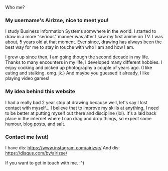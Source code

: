 
Who me?

### My username's Airizse, nice to meet you!

I study Business Information Systems somwhere in the world.
I started to draw in a more "serious" manner was after I saw my first anime on TV. I was about, 5 years old at that moment. Ever since, drawing has always been the best way for me to stay in touche with who I am and how I am.

I grew up since then, I am going though the second decade in my life.
Thanks to many encounters in my life, I developed many different hobbies.
I enjoy cooking and picked up photography a couple of years ago. (I like eating and stalking. omg. jk.) And maybe you guessed it already, I like playing video games!

### My idea behind this website
I had a really bad 2 year stop at drawing because well, let's say I lost contact with myself... I believe that to improve my skills at anything, I need to be better at putting myself out there and discipline (lol). It's a laid back place in the internet where I can drag and drop things, so expect some humour, blog posts, and salt.

### Contact me (wut)
I have dis: https://www.instagram.com/airizse/
And dis: https://disqus.com/by/airizse/

If you want to get in touch with me. :^)

